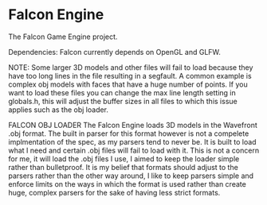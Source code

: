 # Falcon Engine
The Falcon Game Engine project.

Dependencies:
Falcon currently depends on OpenGL and GLFW.

NOTE:
Some larger 3D models and other files will fail to load because they have 
too long lines in the file resulting in a segfault. A common example is 
complex obj models with faces that have a huge number of points. If you 
want to load these files you can change the max line length setting in 
globals.h, this will adjust the buffer sizes in all files to which this 
issue applies such as the obj loader.

FALCON OBJ LOADER
The Falcon Engine loads 3D models in the Wavefront .obj format.
The built in parser for this format however is not a compelete 
implmentation of the spec, as my parsers tend to never be. It is 
built to load what I need and certain .obj files will fail to load 
with it. This is not a concern for me, it will load the .obj files 
I use, I aimed to keep the loader simple rather than bulletproof. 
It is my belief that formats should adjust to the parsers rather 
than the other way around, I like to keep parsers simple and 
enforce limits on the ways in which the format is used rather than 
create huge, complex parsers for the sake of having less strict 
formats.
